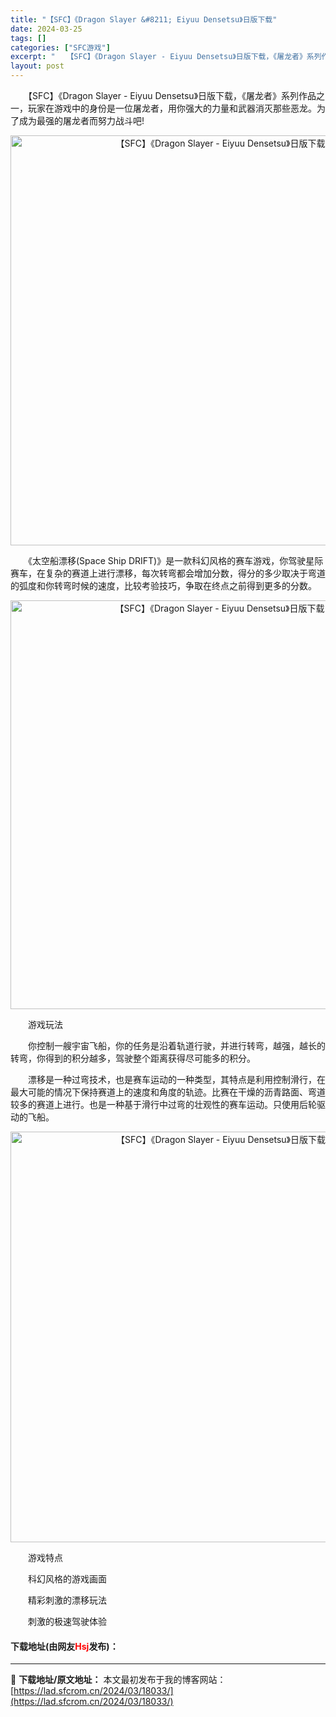 ```yaml
---
title: "【SFC】《Dragon Slayer &#8211; Eiyuu Densetsu》日版下载"
date: 2024-03-25
tags: []
categories: ["SFC游戏"]
excerpt: "　　【SFC】《Dragon Slayer - Eiyuu Densetsu》日版下载，《屠龙者》系列作品之一，玩家在游戏中的身份是一位屠龙者，用你强大的力量和武器消灭那些恶龙。为了成为最强的屠龙者而努力战斗吧! 　　《太空船漂移(Space Ship DRIFT)》是一款科幻风格的赛车游戏，你驾驶&hellip;"
layout: post
---
```


 <p>　　【SFC】《Dragon Slayer - Eiyuu Densetsu》日版下载，《屠龙者》系列作品之一，玩家在游戏中的身份是一位屠龙者，用你强大的力量和武器消灭那些恶龙。为了成为最强的屠龙者而努力战斗吧!</p> <p align="center"><img align="" border="0" src="https://lad.sfcrom.cn/wp-content/uploads/2024/03/20240324_6600b5f0de1a0.png" width="656" alt="【SFC】《Dragon Slayer - Eiyuu Densetsu》日版下载" /></p> <p>　　《太空船漂移(Space Ship DRIFT)》是一款科幻风格的赛车游戏，你驾驶星际赛车，在复杂的赛道上进行漂移，每次转弯都会增加分数，得分的多少取决于弯道的弧度和你转弯时候的速度，比较考验技巧，争取在终点之前得到更多的分数。</p> <p align="center"><img align="" border="0" src="https://lad.sfcrom.cn/wp-content/uploads/2024/03/20240324_6600b5f278720.png" width="654" alt="【SFC】《Dragon Slayer - Eiyuu Densetsu》日版下载" /></p> <p>　　游戏玩法</p> <p>　　你控制一艘宇宙飞船，你的任务是沿着轨道行驶，并进行转弯，越强，越长的转弯，你得到的积分越多，驾驶整个距离获得尽可能多的积分。</p> <p>　　漂移是一种过弯技术，也是赛车运动的一种类型，其特点是利用控制滑行，在最大可能的情况下保持赛道上的速度和角度的轨迹。比赛在干燥的沥青路面、弯道较多的赛道上进行。也是一种基于滑行中过弯的壮观性的赛车运动。只使用后轮驱动的飞船。</p> <p align="center"><img align="" border="0" src="https://lad.sfcrom.cn/wp-content/uploads/2024/03/20240324_6600b5f41db72.png" width="657" alt="【SFC】《Dragon Slayer - Eiyuu Densetsu》日版下载" /></p> <p>　　游戏特点</p> <p>　　科幻风格的游戏画面</p> <p>　　精彩刺激的漂移玩法</p> <p>　　刺激的极速驾驶体验</p> <p><h4>下载地址(由网友<font color="red">Hsj</font>发布)：</h4></p> 

---
📖 **下载地址/原文地址：** 本文最初发布于我的博客网站：[https://lad.sfcrom.cn/2024/03/18033/](https://lad.sfcrom.cn/2024/03/18033/)
